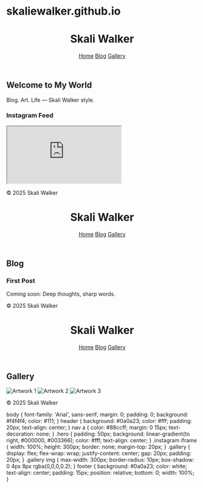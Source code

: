 # skaliewalker.github.io
<!-- index.html -->
<!DOCTYPE html>
<html lang="en">
<head>
  <meta charset="UTF-8" />
  <meta name="viewport" content="width=device-width, initial-scale=1.0" />
  <title>Skali Walker</title>
  <link rel="stylesheet" href="style.css" />
</head>
<body>
  <header>
    <h1>Skali Walker</h1>
    <nav>
      <a href="index.html">Home</a>
      <a href="blog.html">Blog</a>
      <a href="gallery.html">Gallery</a>
    </nav>
  </header>
  <section class="hero">
    <h2>Welcome to My World</h2>
    <p>Blog. Art. Life — Skali Walker style.</p>
  </section>
  <section class="instagram">
    <h3>Instagram Feed</h3>
    <iframe src="https://snapwidget.com/embed/1040536" title="Instagram preview"></iframe>
  </section>
  <footer>
    <p>&copy; 2025 Skali Walker</p>
  </footer>
</body>
</html>

<!-- blog.html -->
<!DOCTYPE html>
<html lang="en">
<head>
  <meta charset="UTF-8" />
  <meta name="viewport" content="width=device-width, initial-scale=1.0" />
  <title>Blog | Skali Walker</title>
  <link rel="stylesheet" href="style.css" />
</head>
<body>
  <header>
    <h1>Skali Walker</h1>
    <nav>
      <a href="index.html">Home</a>
      <a href="blog.html">Blog</a>
      <a href="gallery.html">Gallery</a>
    </nav>
  </header>
  <main>
    <h2>Blog</h2>
    <article>
      <h3>First Post</h3>
      <p>Coming soon: Deep thoughts, sharp words.</p>
    </article>
  </main>
  <footer>
    <p>&copy; 2025 Skali Walker</p>
  </footer>
</body>
</html>

<!-- gallery.html -->
<!DOCTYPE html>
<html lang="en">
<head>
  <meta charset="UTF-8" />
  <meta name="viewport" content="width=device-width, initial-scale=1.0" />
  <title>Gallery | Skali Walker</title>
  <link rel="stylesheet" href="style.css" />
</head>
<body>
  <header>
    <h1>Skali Walker</h1>
    <nav>
      <a href="index.html">Home</a>
      <a href="blog.html">Blog</a>
      <a href="gallery.html">Gallery</a>
    </nav>
  </header>
  <main>
    <h2>Gallery</h2>
    <div class="gallery">
      <img src="https://via.placeholder.com/300x200" alt="Artwork 1" />
      <img src="https://via.placeholder.com/300x200" alt="Artwork 2" />
      <img src="https://via.placeholder.com/300x200" alt="Artwork 3" />
    </div>
  </main>
  <footer>
    <p>&copy; 2025 Skali Walker</p>
  </footer>
</body>
</html>

<!-- style.css -->
body {
  font-family: 'Arial', sans-serif;
  margin: 0;
  padding: 0;
  background: #f4f4f4;
  color: #111;
}
header {
  background: #0a0a23;
  color: #fff;
  padding: 20px;
  text-align: center;
}
nav a {
  color: #88ccff;
  margin: 0 15px;
  text-decoration: none;
}
.hero {
  padding: 50px;
  background: linear-gradient(to right, #000000, #003366);
  color: #fff;
  text-align: center;
}
.instagram iframe {
  width: 100%;
  height: 300px;
  border: none;
  margin-top: 20px;
}
.gallery {
  display: flex;
  flex-wrap: wrap;
  justify-content: center;
  gap: 20px;
  padding: 20px;
}
.gallery img {
  max-width: 300px;
  border-radius: 10px;
  box-shadow: 0 4px 8px rgba(0,0,0,0.2);
}
footer {
  background: #0a0a23;
  color: white;
  text-align: center;
  padding: 15px;
  position: relative;
  bottom: 0;
  width: 100%;
}

